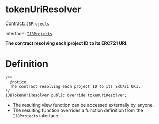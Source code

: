 # tokenUriResolver

Contract: [`JBProjects`](../)

Interface: [`IJBProjects`](../../../interfaces/ijbprojects.md)

**The contract resolving each project ID to its ERC721 URI.**

# Definition

```solidity
/**
  @notice
  The contract resolving each project ID to its ERC721 URI.
*/
IJBTokenUriResolver public override tokenUriResolver;
```

* The resulting view function can be accessed externally by anyone.
* The resulting function overrides a function definition from the `IJBProjects` interface.